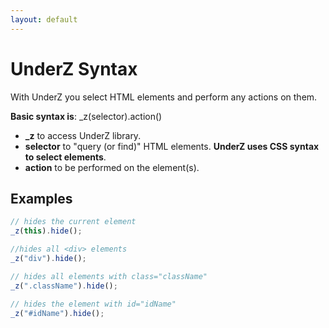 ```yaml
---
layout: default
---
```

# UnderZ Syntax
With UnderZ you select HTML elements and perform any actions on them.


**Basic syntax is**: _z(selector).action()
* **_z** to access UnderZ library.
* **selector** to "query (or find)" HTML elements. **UnderZ uses CSS syntax to select elements**.
* **action** to be performed on the element(s).

## Examples
```js
// hides the current element
_z(this).hide();

//hides all <div> elements
_z("div").hide();

// hides all elements with class="className"
_z(".className").hide();

// hides the element with id="idName"
_z("#idName").hide();
```

